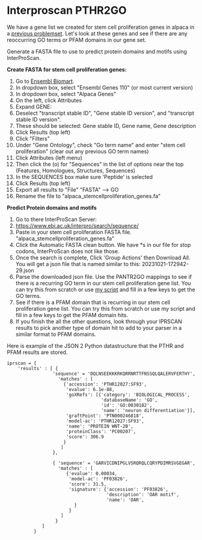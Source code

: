 Interproscan PTHR2GO
====================


We have a gene list we created for stem cell proliferation genes in alpaca in a [previous problemset](../../problemsets/Python_06_problemset.md). Let's look at these genes and see if there are any reoccurring GO terms or PFAM domains in our gene set.


Generate a FASTA file to use to predict protein domains and motifs using InterProScan. 




__Create FASTA for stem cell proliferation genes:__

1. Go to [Ensembl Biomart](http://useast.ensembl.org/biomart/martview/3e66a7a80107043f1317566a8a10fed1).
2. In dropdown box, select "Ensembl Genes 110"  (or most current version)
3. In dropdown box, select "Alpaca Genes" 
4. On the left, click Attributes
5. Expand GENE:
6. Deselect "transcript stable ID", "Gene stable ID version", and "transcript stable ID version".
7. These should be selected: Gene stable ID, Gene name, Gene description
8. Click Results (top left)
9. Click "Filters"
10. Under "Gene Ontology", check "Go term name" and enter "stem cell proliferation" (clear out any previous GO term names)
11. Click Attributes (left menu)
12. Then click the (o) for "Sequences" in the list of options near the top (Features, Homologues, Structures, Sequences)
13. In the SEQUENCES box make sure 'Peptide' is selected
14. Click Results (top left)
15. Export all results to "File" "FASTA" --> GO
16. Rename the file to "alpaca_stemcellproliferation_genes.fa"

__Predict Protein domains and motifs__

1. Go to there InterProScan Server:
2. https://www.ebi.ac.uk/interpro/search/sequence/
3. Paste in your stem cell proliferation FASTA file. "alpaca_stemcellproliferation_genes.fa"
4. Click the Automatic FASTA clean button. We have *s in our file for stop codons, InterProScan does not like those.
5. Once the search is complete, Click 'Group Actions' then Download All. You will get a json file that is named similar to this: 20231021-172942-29.json
6. Parse the downloaded json file. Use the PANTR2GO mappings to see if there is a recurring GO term in our stem cell proliferation gene list. You can try this from scratch or use [my script](parseIPRSjson.py) and fill in a few keys to get the GO terms. 
7. See if there is a PFAM domain that is recurring in our stem cell proliferation gene list. You can try this from scratch or use my script and fill in a few keys to get the PFAM domain hits. 
8. If you finish the all the other questions, look through your IPRSCAN results to pick another type of domain hit to add to your parser in a similar format to PFAM domains.



Here is example of the JSON 2 Python datastructure that the PTHR and PFAM results are stored.
```
iprscan = { 
    'results' : [ {
                 'sequence' = 'DQLNSEEKKKRKQRRNRTTFNSSQLQALERVFERTHY',
                   'matches' : [
                     {'accession': 'PTHR12027:SF93',
                      'evalue': 6.1e-88,
                      'goXRefs': [{'category': 'BIOLOGICAL_PROCESS',
                                   'databaseName': 'GO',
                                   'id': 'GO:0030182',
                                   'name': 'neuron differentiation'}],
                      'graftPoint': 'PTN000246818',
                      'model-ac': 'PTHR12027:SF93',
                      'name': 'PROTEIN WNT-2B',
                      'proteinClass': 'PC00207',
                      'score': 306.9
                     }
                    ]
                 },
         
                 { 'sequence' = 'GARVICDNIPGLVSRQRQLCQRYPDIMRSVGEGAR',
                   'matches' : [
                      {'evalue': 0.00034,
                       'model-ac': 'PF03826',
                       'score': 31.5,
                       'signature': {'accession': 'PF03826',
                                     'description': 'OAR motif',
                                     'name': 'OAR',
                         }
                       }
                    ]
                  }
             ]
          }
```
